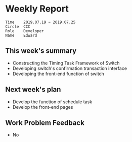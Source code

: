 # Weekly Report 
```
Time	2019.07.19 ~ 2019.07.25
Circle	CCC
Role	Developer
Name	Edward
```
## This week's summary
- Constructing the Timing Task Framework of Switch
- Developing switch's confirmation transaction interface
- Developing the front-end function of switch
## Next week's plan
- Develop the function of schedule task
- Develop the front-end pages
## Work Problem Feedback
- No

